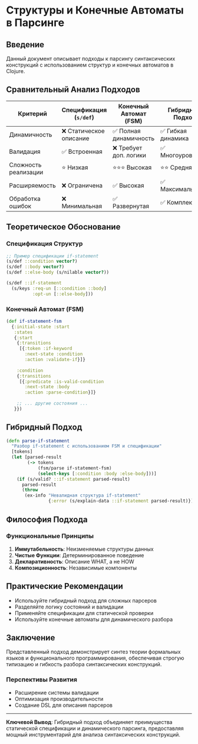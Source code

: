 # Структуры и Конечные Автоматы в Парсинге

## Введение

Данный документ описывает подходы к парсингу синтаксических конструкций с использованием структур и конечных автоматов в Clojure.

## Сравнительный Анализ Подходов

| Критерий | Спецификация (`s/def`) | Конечный Автомат (FSM) | Гибридный Подход |
|----------|------------------------|------------------------|-----------------|
| Динамичность | ❌ Статическое описание | ✅ Полная динамичность | ✅ Гибкая динамика |
| Валидация | ✅ Встроенная | ❌ Требует доп. логики | ✅ Многоуровневая |
| Сложность реализации | ⭐ Низкая | ⭐⭐⭐ Высокая | ⭐⭐ Средняя |
| Расширяемость | ❌ Ограничена | ✅ Высокая | ✅ Максимальная |
| Обработка ошибок | ❌ Минимальная | ✅ Развернутая | ✅ Комплексная |

## Теоретическое Обоснование

### Спецификация Структур

```clojure
;; Пример спецификации if-statement
(s/def ::condition vector?)
(s/def ::body vector?)
(s/def ::else-body (s/nilable vector?))

(s/def ::if-statement 
  (s/keys :req-un [::condition ::body]
          :opt-un [::else-body]))
```

### Конечный Автомат (FSM)

```clojure
(def if-statement-fsm
  {:initial-state :start
   :states 
   {:start 
    {:transitions 
     [{:token :if-keyword 
       :next-state :condition
       :action :validate-if}]}
    
    :condition 
    {:transitions 
     [{:predicate :is-valid-condition
       :next-state :body
       :action :parse-condition}]}
    
    ;; ... другие состояния ...
   }})
```

## Гибридный Подход

```clojure
(defn parse-if-statement 
  "Разбор if-statement с использованием FSM и спецификации"
  [tokens]
  (let [parsed-result 
        (-> tokens 
            (fsm/parse if-statement-fsm)
            (select-keys [:condition :body :else-body]))]
    (if (s/valid? ::if-statement parsed-result)
      parsed-result
      (throw 
       (ex-info "Невалидная структура if-statement" 
                {:error (s/explain-data ::if-statement parsed-result)})))))
```

## Философия Подхода

### Функциональные Принципы

1. **Иммутабельность**: Неизменяемые структуры данных
2. **Чистые Функции**: Детерминированное поведение
3. **Декларативность**: Описание WHAT, а не HOW
4. **Композиционность**: Независимые компоненты

## Практические Рекомендации

- Используйте гибридный подход для сложных парсеров
- Разделяйте логику состояний и валидации
- Применяйте спецификации для статической проверки
- Используйте конечные автоматы для динамического разбора

## Заключение

Представленный подход демонстрирует синтез теории формальных языков и функционального программирования, обеспечивая строгую типизацию и гибкость разбора синтаксических конструкций.

### Перспективы Развития

- Расширение системы валидации
- Оптимизация производительности
- Создание DSL для описания парсеров

---

**Ключевой Вывод**: 
Гибридный подход объединяет преимущества статической спецификации и динамического парсинга, предоставляя мощный инструментарий для анализа синтаксических конструкций. 